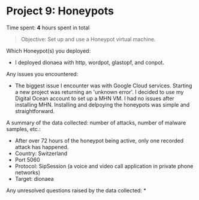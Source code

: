 # Project 9: Honeypots

Time spent: **4** hours spent in total

> Objective: Set up and use a Honeypot virtual machine.

Which Honeypot(s) you deployed:
  * I deployed dionaea with http, wordpot, glastopf, and conpot.
  
Any issues you encountered:
  * The biggest issue I encounter was with Google Cloud services.  Starting a new project was returning an 'unknown error'.  I decided to use my Digital Ocean account to set up a MHN VM.  I had no issues after installing MHN.  Installing and delpoying the honeypots was simple and straightforward.
  
A summary of the data collected: number of attacks, number of malware samples, etc.:
  * After over 72 hours of the honeypot being active, only one recorded attack has happened.
  * Country: Switzerland
  * Port 5060
  * Protocol: SipSession (a voice and video call application in private phone networks)
  * Target: dionaea
  
Any unresolved questions raised by the data collected:
  *
